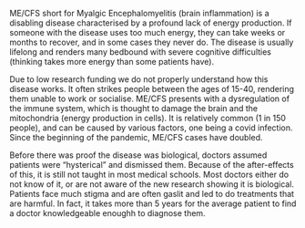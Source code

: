 ME/CFS short for Myalgic Encephalomyelitis (brain inflammation) is a disabling disease characterised by a profound lack of energy production. If someone with the disease uses too much energy, they can take weeks or months to recover, and in some cases they never do. The disease is usually lifelong and renders many bedbound with severe cognitive difficulties (thinking takes more energy than some patients have).

Due to low research funding we do not properly understand how this disease works. It often strikes people between the ages of 15-40, rendering them unable to work or socialise. ME/CFS presents with a dysregulation of the immune system, which is thought to damage the brain and the mitochondria (energy production in cells). It is relatively common (1 in 150 people), and can be caused by various factors, one being a covid infection. Since the beginning of the pandemic, ME/CFS cases have doubled. 

Before there was proof the disease was biological, doctors assumed patients 
were “hysterical” and dismissed them. Because of the after-effects of this, it is still not taught in most medical schools. Most doctors either do not know of it, or are not aware of the new research showing it is biological. Patients face much stigma and are often gaslit and led to do treatments that are harmful. In fact, it takes more than 5 years for the average patient to find a doctor knowledgeable enoughh to diagnose them.
